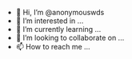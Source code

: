 - 👋 Hi, I’m @anonymouswds
- 👀 I’m interested in ...
- 🌱 I’m currently learning ...
- 💞️ I’m looking to collaborate on ...
- 📫 How to reach me ...

<!---
anonymouswds/anonymouswds is a ✨ special ✨ repository because its `README.md` (this file) appears on your GitHub profile.
You can click the Preview link to take a look at your changes.
--->
